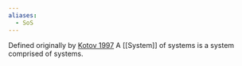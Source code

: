 ```yaml
---
aliases:
  - SoS
---
```

Defined originally by [Kotov 1997](https://shiftleft.com/mirrors/www.hpl.hp.com/techreports/97/HPL-97-124.pdf)
A [[System]] of systems is a system comprised of systems. 
